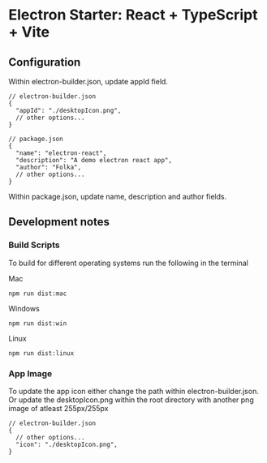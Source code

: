 # Electron Starter: React + TypeScript + Vite

## Configuration

Within electron-builder.json, update appId field.

```
// electron-builder.json
{
  "appId": "./desktopIcon.png",
  // other options...
}
```

```
// package.json
{
  "name": "electron-react",
  "description": "A demo electron react app",
  "author": "Folka",
  // other options...
}
```

Within package.json, update name, description and author fields.

## Development notes

### Build Scripts

To build for different operating systems run the following in the terminal

Mac

```
npm run dist:mac
```

Windows

```
npm run dist:win
```

Linux

```
npm run dist:linux
```

### App Image

To update the app icon either change the path within electron-builder.json.
Or update the desktopIcon.png within the root directory with another png image of atleast 255px/255px

```
// electron-builder.json
{
  // other options...
  "icon": "./desktopIcon.png",
}
```
